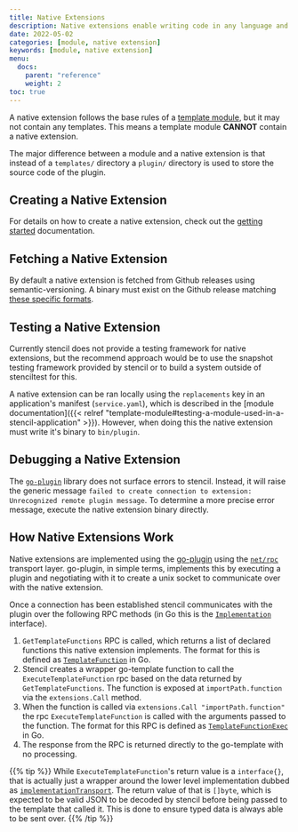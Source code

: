 ```yaml
---
title: Native Extensions
description: Native extensions enable writing code in any language and consuming it in a template.
date: 2022-05-02
categories: [module, native extension]
keywords: [module, native extension]
menu:
  docs:
    parent: "reference"
    weight: 2
toc: true
---
```


A native extension follows the base rules of a [template module](module), but it may not contain any templates. This means a template module **CANNOT** contain a native extension.

The major difference between a module and a native extension is that instead of a `templates/` directory a `plugin/` directory is used to store the source code of the plugin.

## Creating a Native Extension

For details on how to create a native extension, check out the [getting started](/stencil/getting-started/) documentation.

## Fetching a Native Extension

By default a native extension is fetched from Github releases using semantic-versioning. A binary must exist on the Github release matching [these specific formats](https://github.com/getoutreach/gobox/blob/v1.38.1/pkg/updater/github.go#L455).

## Testing a Native Extension

Currently stencil does not provide a testing framework for native extensions, but the recommend approach would be to use the snapshot testing framework provided by stencil or to build a system outside of stenciltest for this.

A native extension can be ran locally using the `replacements` key in an application's manifest (`service.yaml`), which is described in the [module documentation]({{< relref "template-module#testing-a-module-used-in-a-stencil-application" >}}). However, when doing this the native extension must write it's binary to `bin/plugin`.

## Debugging a Native Extension
The [`go-plugin`](https://github.com/hashicorp/go-plugin) library does not surface errors to stencil. Instead, it will raise the generic message `failed to create connection to extension: Unrecognized remote plugin message`. To determine a more precise error message, execute the native extension binary directly.

## How Native Extensions Work

Native extensions are implemented using the [go-plugin](https://github.com/hashicorp/go-plugin) using the [`net/rpc`](https://pkg.go.dev/net/rpc) transport layer. go-plugin, in simple terms, implements this by executing a plugin and negotiating with it to create a unix socket to communicate over with the native extension.

Once a connection has been established stencil communicates with the plugin over the following RPC methods (in Go this is the [`Implementation`](https://pkg.go.dev/github.com/getoutreach/stencil/pkg/extensions/apiv1#Implementation) interface).

1. `GetTemplateFunctions` RPC is called, which returns a list of declared functions this native extension implements. The format for this is defined as [`TemplateFunction`](https://pkg.go.dev/github.com/getoutreach/stencil/pkg/extensions/apiv1#TemplateFunction) in Go.
2. Stencil creates a wrapper go-template function to call the `ExecuteTemplateFunction` rpc based on the data returned by `GetTemplateFunctions`. The function is exposed at `importPath.function` via the `extensions.Call` method.
3. When the function is called via `extensions.Call "importPath.function"` the rpc `ExecuteTemplateFunction` is called with the arguments passed to the function. The format for this RPC is defined as [`TemplateFunctionExec`](https://pkg.go.dev/github.com/getoutreach/stencil/pkg/extensions/apiv1#TemplateFunctionExec) in Go.
4. The response from the RPC is returned directly to the go-template with no processing.

{{% tip %}}
While `ExecuteTemplateFunction`'s return value is a `interface{}`, that is actually just a wrapper around the lower level implementation dubbed as [`implementationTransport`](https://github.com/getoutreach/stencil/blob/v1.14.2/pkg/extensions/apiv1/transport.go#L25). The return value of that is `[]byte`, which is expected to be valid JSON to be decoded by stencil before being passed to the template that called it. This is done to ensure typed data is always able to be sent over.
{{% /tip %}}
